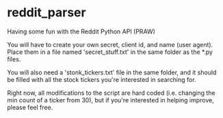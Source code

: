# reddit_parser
Having some fun with the Reddit Python API (PRAW)

You will have to create your own secret, client id, and name (user agent). Place them in a file named 'secret_stuff.txt'
in the same folder as the *.py files.

You will also need a 'stonk_tickers.txt' file in the same folder, and it should be filled with all the stock tickers
you're interested in searching for.

Right now, all modifications to the script are hard coded (i.e. changing the min count of a ticker from 30), but
if you're interested in helping improve, please feel free.
